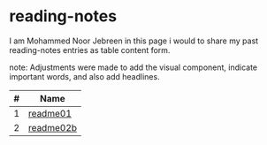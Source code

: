 # reading-notes
I am Mohammed Noor Jebreen in this page i would to share my past reading-notes entries as table content form.

note: Adjustments were made to add the visual component, indicate important words, and also add headlines.

|# | Name| 
|- | ----|
|1 | [readme01](https://mohmmadnoorjebreen.github.io/reading-notes/readme01)
|2 | [readme02b](https://mohmmadnoorjebreen.github.io/reading-notes/readme02b)



